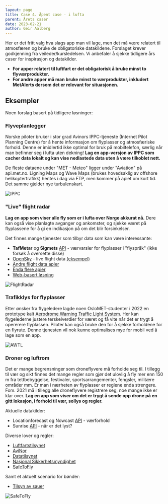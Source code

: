```yaml
---
layout: page
title: Case 4. Åpent case - i lufta
parent: Årets caser
date: 2023-02-21
author: Geir Aalberg
---
```


Her er det fritt valg hva slags app man vil lage, men det må være relatert
til atmosfæren og bruke de obligatoriske datakildene.
Forslaget krever godkjenning fra veileder/kursledelsen.
Vi anbefaler å sjekke tidligere års caser for inspirasjon og datakilder.

- **For apper relatert til luftfart er det obligatorisk å bruke minst to flyværprodukter.**
- **For andre apper må man bruke minst to værprodukter, inkludert MetAlerts dersom
det er relevant for situasjonen.**

## Eksempler

Noen forslag basert på tidligere løsninger:

### Flyveplanlegger

Norske piloter bruker i stor grad Avinors IPPC-tjeneste (Internet Pilot Planning
Centre) for å hente informasjon om flyplasser og atmosfæriske forhold. Denne er
imidlertid ikke optimal for bruk på mobiltelefon, særlig når man befinner seg i
lufta uten dekning! **Lag en app-versjon av IPPC som cacher data lokalt og kan
vise nedlastede data uten å være tilkoblet nett.**

De fleste dataene under "MET - Meteo" ligger under "Aviation" på api.met.no. Ligning Maps og Wave Maps
(brukes hovedsaklig av offshore helikoptertrafikk) hentes i dag via FTP, men kommer
på apiet om kort tid. Det samme gjelder nye turbulenskart.

![IPPC](/images/examples/ippc.png)

### "Live" flight radar

**Lag en app som viser alle fly som er i lufta over Norge akkurat nå.**
Dere kan også vise planlagte avganger og ankomster, og sjekke været på
flyplassene for å gi en indikasjon på om det blir forsinkelser.

Det finnes mange tjenester som tilbyr data som kan være interessante:

- **TafMetar** og **Sigmets**  [API](/general) - værvarsler for flyplasser i "flyspråk" (ikke forsøk å oversette disse)
- [OpenSky](https://opensky-network.org/apidoc/) - live flight data [(eksempel)](https://opensky-network.org/api/states/all?lamin=60&lomin=8&lamax=75&lomax=15)
- [Andre flight data apier](https://rapidapi.com/collection/flight-data-apis)
- [Enda flere apier](https://geekflare.com/flight-data-api/)
- [Web-basert løsning](https://www.flightradar24.com/)

![FlightRadar](/images/examples/flightradar.png)

### Trafikklys for flyplasser

Etter ønsker fra flygeledere lagde noen OsloMET-studenter i 2022 en prototype
kalt [Aerodrome Warning Traffic Light System](https://awtl.met.no/). Her kan
flygelederne justere terskelverdier for været og få vite når det er trygt å
opererere flyplassen. Piloter kan også bruke den for å sjekke forholdene for
en flyrute. Denne tjenesten vil nok kunne optimalises mye for mobil ved å lage
som en app.

![AWTL](/images/examples/awtl.png)

### Droner og luftrom

Det er mange begrensninger som droneflyvere må forholde seg til. I tillegg til
vær og sikt finnes det mange regler som gjør det ulovlig å fly mer enn 150 m fra
tettbebyggelse, festivaler, sportsarrangementer, fengsler, militære områder mm.
Er man i nærheten av flyplasser er reglene enda strengere. Fom. 2021 må i tillegg
alle droneflyvere registrere seg, noe mange ikke er klar over. **Lag en app som
viser om det er trygt å sende opp drone på en gitt lokasjon, i forhold til vær,
sollys og regler.**

Aktuelle datakilder:

- Locationforecast og Nowcast [API](/general) - værforhold
- Sunrise [API](/general) - når er det lyst?

Diverse lover og regler:

- [Luftfartstilsynet](https://luftfartstilsynet.no/droner/)
- [AviNor](https://avinor.no/konsern/pa-flyplassen/droner/generelt)
- [Datatilsynet](http://www.datatilsynet.no/regelverk-og-skjema/veiledere/droner---hva-er-lov)
- [Nasjonal Sikkerhetsmyndighet](https://nsmstat.maps.arcgis.com/apps/webappviewer/index.html)
- [SafeToFly](https://www.safetofly.no/)

Samt et aktuelt scenario for bønder:

- [Tilsyn av sauer](https://docplayer.me/62771004-Tilsyn-med-drone-rimelig-og-effektivt.html)

![SafeToFly](/images/examples/safetofly.png)
